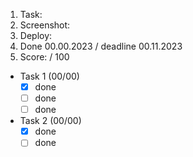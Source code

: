 1. Task:
2. Screenshot:
3. Deploy:
4. Done 00.00.2023 / deadline 00.11.2023
5. Score:  / 100
- Task 1 (00/00)
    - [x] done
    - [ ] done
    - [ ] done
- Task 2 (00/00)
    - [x] done
    - [ ] done
